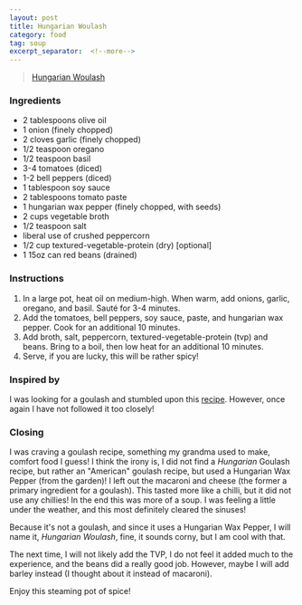 ```yaml
---
layout: post
title: Hungarian Woulash
category: food
tag: soup
excerpt_separator:  <!--more-->
---
```


<blockquote class="imgur-embed-pub" lang="en" data-id="a/NWVv9fx"  ><a href="//imgur.com/a/NWVv9fx">Hungarian Woulash</a></blockquote><script async src="//s.imgur.com/min/embed.js" charset="utf-8"></script>

### Ingredients
* 2 tablespoons olive oil
* 1 onion (finely chopped)
* 2 cloves garlic (finely chopped)
* 1/2 teaspoon oregano
* 1/2 teaspoon basil
* 3-4 tomatoes (diced)
* 1-2 bell peppers (diced)
* 1 tablespoon soy sauce
* 2 tablespoons tomato paste
* 1 hungarian wax pepper (finely chopped, with seeds)
* 2 cups vegetable broth
* 1/2 teaspoon salt
* liberal use of crushed peppercorn
* 1/2 cup textured-vegetable-protein (dry) [optional]
* 1 15oz can red beans (drained)

### Instructions
1. In a large pot, heat oil on medium-high. When warm, add onions, garlic, oregano, and basil. Sauté for 3-4 minutes.
2. Add the tomatoes, bell peppers, soy sauce, paste, and hungarian wax pepper. Cook for an additional 10 minutes.
3. Add broth, salt, peppercorn, textured-vegetable-protein (tvp) and beans. Bring to a boil, then low heat for an additional 10 minutes.
4. Serve, if you are lucky, this will be rather spicy!

### Inspired by
I was looking for a goulash and stumbled upon this <a href="https://theforkedspoon.com/american-goulash/" target="_blank">recipe</a>. However, once again I have not followed it too closely!

### Closing
I was craving a goulash recipe, something my grandma used to make, comfort food I guess! I think the irony is, I did not find a _Hungarian_ Goulash recipe, but rather an "American" goulash recipe, but used a Hungarian Wax Pepper (from the garden)! I left out the macaroni and cheese (the former a primary ingredient for a goulash). This tasted more like a chilli, but it did not use any chillies! In the end this was more of a soup. I was feeling a little under the weather, and this most definitely cleared the sinuses!

Because it's not a goulash, and since it uses a Hungarian Wax Pepper, I will name it, *Hungarian Woulash*, fine, it sounds corny, but I am cool with that.

The next time, I will not likely add the TVP, I do not feel it added much to the experience, and the beans did a really good job. However, maybe I will add barley instead (I thought about it instead of macaroni).

Enjoy this steaming pot of spice!